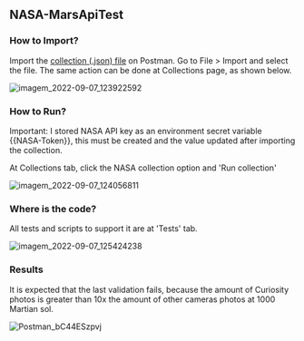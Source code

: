 ## NASA-MarsApiTest


### How to Import?

Import the [collection (.json) file](https://github.com/vinicius-candido/NASA-MarsApiTest/blob/main/NASA.postman_collection.json) on Postman. Go to File > Import and select the file. The same action can be done at Collections page, as shown below.

![imagem_2022-09-07_123922592](https://user-images.githubusercontent.com/15057071/188920386-7a7c2dd8-4577-4e6b-a0b6-ab8fcdead2e7.png)


### How to Run?

Important: I stored NASA API key as an environment secret variable  {{NASA-Token}}, this must be created and the value updated after importing the collection.

At Collections tab, click the NASA collection option and 'Run collection'

![imagem_2022-09-07_124056811](https://user-images.githubusercontent.com/15057071/188920726-df8a67a0-f836-436b-8850-49c7211ed537.png)


### Where is the code?

All tests and scripts to support it are at 'Tests' tab.

![imagem_2022-09-07_125424238](https://user-images.githubusercontent.com/15057071/188923804-5c1ede02-ec74-4c81-b728-13872cd7c7e3.png)


### Results 

It is expected that the last validation fails, because the amount of Curiosity photos is greater than 10x the amount of other cameras photos at 1000 Martian sol.

![Postman_bC44ESzpvj](https://user-images.githubusercontent.com/15057071/188919306-25147652-5847-4f6f-b400-d94318cc1182.png)
